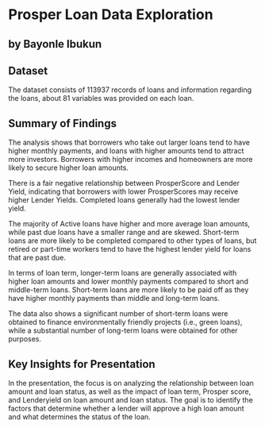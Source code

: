 # Prosper Loan Data Exploration

## by Bayonle Ibukun


## Dataset

The dataset consists of  113937 records of loans and information regarding the loans, about 81 variables was provided on each loan. 


## Summary of Findings

The analysis shows that borrowers who take out larger loans tend to have higher monthly payments, and loans with higher amounts tend to attract more investors. Borrowers with higher incomes and homeowners are more likely to secure higher loan amounts.

There is a fair negative relationship between ProsperScore and Lender Yield, indicating that borrowers with lower ProsperScores may receive higher Lender Yields. Completed loans generally had the lowest lender yield.

The majority of Active loans have higher and more average loan amounts, while past due loans have a smaller range and are skewed. Short-term loans are more likely to be completed compared to other types of loans, but retired or part-time workers tend to have the highest lender yield for loans that are past due.

In terms of loan term, longer-term loans are generally associated with higher loan amounts and lower monthly payments compared to short and middle-term loans. Short-term loans are more likely to be paid off as they have higher monthly payments than middle and long-term loans.

The data also shows a significant number of short-term loans were obtained to finance environmentally friendly projects (i.e., green loans), while a substantial number of long-term loans were obtained for other purposes.



## Key Insights for Presentation

In the presentation, the focus is on analyzing the relationship between loan amount and loan status, as well as the impact of loan term, Prosper score, and Lenderyield on loan amount and loan status. The goal is to identify the factors that determine whether a lender will approve a high loan amount and what determines the status of the loan.

